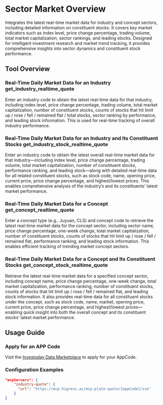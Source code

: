 # Sector Market Overview

Integrates the latest real-time market data for industry and concept sectors, including detailed information on constituent stocks. It covers key market indicators such as index level, price change percentage, trading volume, total market capitalization, sector rankings, and leading stocks. Designed for intelligent investment research and market trend tracking, it provides comprehensive insights into sector dynamics and constituent stock performance.

## Tool Overview
### Real-Time Daily Market Data for an Industry get_industry_realtime_quote
Enter an industry code to obtain the latest real-time data for that industry, including index level, price change percentage, trading volume, total market capitalization, number of constituent stocks, counts of stocks that hit limit up / rose / fell / remained flat / total stocks, sector ranking by performance, and leading stock information. This is used for real-time tracking of overall industry performance.


### Real-Time Daily Market Data for an Industry and Its Constituent Stocks get_industry_stock_realtime_quote
Enter an industry code to obtain the latest overall real-time market data for that industry—including index level, price change percentage, trading volume, total market capitalization, number of constituent stocks, performance ranking, and leading stock—along with detailed real-time data for all related constituent stocks, such as stock code, name, opening price, current price, price change percentage, and highest/lowest prices. This enables comprehensive analysis of the industry’s and its constituents’ latest market performance.


### Real-Time Daily Market Data for a Concept get_concept_realtime_quote
Enter a concept type (e.g., Juyuan, CLS) and concept code to retrieve the latest real-time market data for the concept sector, including sector name, price change percentage, one-week change, total market capitalization, number of constituent stocks, counts of stocks that hit limit up / rose / fell / remained flat, performance ranking, and leading stock information. This enables efficient tracking of trending market concept sectors.

### Real-Time Daily Market Data for a Concept and Its Constituent Stocks get_concept_stock_realtime_quote
Retrieve the latest real-time market data for a specified concept sector, including concept name, price change percentage, one-week change, total market capitalization, performance ranking, number of constituent stocks, counts of stocks that hit limit up / rose / fell / remained flat, and leading stock information. It also provides real-time data for all constituent stocks under the concept, such as stock code, name, market, opening price, current price, price change percentage, and highest/lowest prices—enabling quick insight into both the overall concept and its constituent stocks’ latest market performance.

## Usage Guide
### Apply for an APP Code
Visit the [Investoday Data Marketplace](https://data-api.investoday.net/mcp) to apply for your AppCode.

### Configuration Examples
```json
"mcpServers": {
    "industry-quote": {
      "url": "https://mcp.higress.ai/mcp-plate-quote/{appCode}/sse"
    }
}
```

